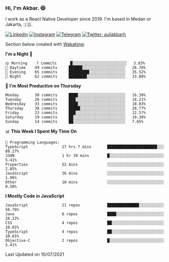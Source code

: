 ### Hi,  I'm Akbar. 😄

I work as a React Native Developer since 2019. I'm based in Medan or Jakarta, :indonesia:. 

<!-- 🔭 Take a look at my [LinkedIn](https://www.linkedin.com/in/aulia-akbar-harahap/) profile. -->

<!-- For now I still don't have a repository to be proud of, but I'm working on it. -->

[![Linkedin](https://img.shields.io/badge/-Aulia%20Akbar%20Harahap-blue?style=flat-square&labelColor=gray&logo=Linkedin&logoColor=white&link=https://www.linkedin.com/in/aulia-akbar-harahap)](https://www.linkedin.com/in/aulia-akbar-harahap)
[![Instagram](https://img.shields.io/badge/-@auliakbarh-orange?style=flat-square&labelColor=gray&logo=Instagram&logoColor=white&link=https://www.instagram.com/auliakbarh)](https://www.instagram.com/auliakbarh)
[![Telegram](https://img.shields.io/badge/-auliakbarh-informational?style=flat-square&labelColor=gray&logo=telegram&logoColor=white&link=https://t.me/auliakbarh)](https://t.me/auliakbarh)
[![Twitter: auliakbarh](https://img.shields.io/twitter/follow/auliakbarh?style=social)](https://twitter.com/auliakbarh)

Section below created with [Wakatime](https://wakatime.com/):
<!--START_SECTION:waka-->
**I'm a Night 🦉** 

```text
🌞 Morning    7 commits      █░░░░░░░░░░░░░░░░░░░░░░░░   3.83% 
🌆 Daytime    49 commits     ██████░░░░░░░░░░░░░░░░░░░   26.78% 
🌃 Evening    65 commits     █████████░░░░░░░░░░░░░░░░   35.52% 
🌙 Night      62 commits     ████████░░░░░░░░░░░░░░░░░   33.88%

```
📅 **I'm Most Productive on Thursday** 

```text
Monday       30 commits     ████░░░░░░░░░░░░░░░░░░░░░   16.39% 
Tuesday      26 commits     ███░░░░░░░░░░░░░░░░░░░░░░   14.21% 
Wednesday    33 commits     ████░░░░░░░░░░░░░░░░░░░░░   18.03% 
Thursday     38 commits     █████░░░░░░░░░░░░░░░░░░░░   20.77% 
Friday       23 commits     ███░░░░░░░░░░░░░░░░░░░░░░   12.57% 
Saturday     19 commits     ██░░░░░░░░░░░░░░░░░░░░░░░   10.38% 
Sunday       14 commits     ██░░░░░░░░░░░░░░░░░░░░░░░   7.65%

```


📊 **This Week I Spent My Time On** 

```text
💬 Programming Languages: 
TypeScript               27 hrs 7 mins       ██████████████████████░░░   88.27% 
JSON                     1 hr 39 mins        █░░░░░░░░░░░░░░░░░░░░░░░░   5.41% 
Properties               52 mins             ░░░░░░░░░░░░░░░░░░░░░░░░░   2.85% 
JavaScript               36 mins             ░░░░░░░░░░░░░░░░░░░░░░░░░   1.96% 
Other                    10 mins             ░░░░░░░░░░░░░░░░░░░░░░░░░   0.58%

```

**I Mostly Code in JavaScript** 

```text
JavaScript               21 repos            ██████████████░░░░░░░░░░░   56.76% 
Java                     6 repos             ████░░░░░░░░░░░░░░░░░░░░░   16.22% 
CSS                      4 repos             ██░░░░░░░░░░░░░░░░░░░░░░░   10.81% 
TypeScript               4 repos             ██░░░░░░░░░░░░░░░░░░░░░░░   10.81% 
Objective-C              2 repos             █░░░░░░░░░░░░░░░░░░░░░░░░   5.41%

```



 Last Updated on 10/07/2021
<!--END_SECTION:waka-->


<!--
**auliakbarh/auliakbarh** is a ✨ _special_ ✨ repository because its `README.md` (this file) appears on your GitHub profile.

Here are some ideas to get you started:

- 🔭 I’m currently working on ...
- 🌱 I’m currently learning ...
- 👯 I’m looking to collaborate on ...
- 🤔 I’m looking for help with ...
- 💬 Ask me about ...
- 📫 How to reach me: ...
- 😄 Pronouns: ...
- ⚡ Fun fact: ...
-->
